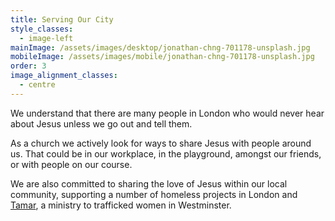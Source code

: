 ```yaml
---
title: Serving Our City
style_classes:
  - image-left
mainImage: /assets/images/desktop/jonathan-chng-701178-unsplash.jpg
mobileImage: /assets/images/mobile/jonathan-chng-701178-unsplash.jpg
order: 3
image_alignment_classes:
  - centre
---
```

We understand that there are many people in London who would never hear about Jesus unless we go out and tell them.

As a church we actively look for ways to share Jesus with people around us. That could be in our workplace, in the playground, amongst our friends, or with people on our course.

We are also committed to sharing the love of Jesus within our local community, supporting a number of homeless projects in London and [Tamar](http://www.tamarwestminster.org), a ministry to trafficked women in Westminster.
